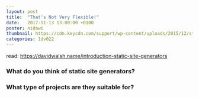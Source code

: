```yaml
---
layout: post
title:  "That's Not Very Flexible!"
date:   2017-11-13 13:00:00 +0100
poster: nidawi
thumbnail: https://cdn.keycdn.com/support/wp-content/uploads/2015/12/static-site-generator.png
categories: 1dv022
---
```

read: https://davidwalsh.name/introduction-static-site-generators

### What do you think of static site generators?

### What type of projects are they suitable for?